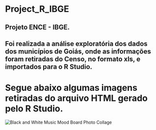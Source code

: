 # Project_R_IBGE
Projeto  ENCE - IBGE.       
---------------------------------------------------------------------------------------------------------------------------------------------------------------------
Foi realizada a análise exploratória dos dados dos municípios de Goiás, onde as informações foram retiradas do Censo, no formato xls, e importados para o R Studio. 
---------------------------------------------------------------------------------------------------------------------------------------------------------------------
# Segue abaixo algumas imagens retiradas do arquivo HTML gerado pelo R Studio.

![Black and White Music Mood Board Photo Collage](https://user-images.githubusercontent.com/49541299/84979098-fa90ca80-b104-11ea-8c04-43abce506a53.png)

